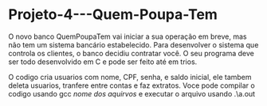 # Projeto-4---Quem-Poupa-Tem
O novo banco QuemPoupaTem vai iniciar a sua operação em breve, mas não tem um sistema bancário estabelecido. Para desenvolver o sistema que controla os clientes, o banco decidiu contratar você.  O seu programa deve ser todo desenvolvido em C e pode ser feito até em trios.

O codigo cria usuarios com nome, CPF, senha, e saldo inicial, ele tambem deleta usuarios, tranfere entre contas e faz extratos. Voce pode compilar o codigo usando gcc *nome dos aquirvos* e executar o arquivo usando .\a.out
